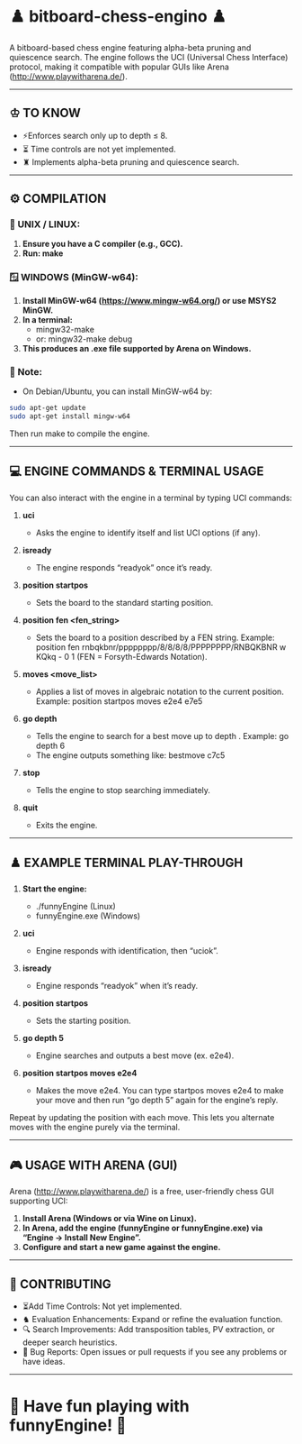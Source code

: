 # ♟️ bitboard-chess-engino ♟️

A bitboard-based chess engine featuring alpha-beta pruning and quiescence search. 
The engine follows the UCI (Universal Chess Interface) protocol, making it compatible with popular GUIs like Arena (http://www.playwitharena.de/).

-------------------------------------------------------------------------------
## ♔ TO KNOW
- ⚡Enforces search only up to depth ≤ 8.
- ⏳ Time controls are not yet implemented.
- ♜ Implements alpha-beta pruning and quiescence search.

-------------------------------------------------------------------------------
## ⚙️ COMPILATION

### 🐧 UNIX / LINUX:
1. **Ensure you have a C compiler (e.g., GCC).**
2. **Run: make**

### 🪟 WINDOWS (MinGW-w64):
1. **Install MinGW-w64 (https://www.mingw-w64.org/) or use MSYS2 MinGW.**
2. **In a terminal:**
   - mingw32-make
   - or: mingw32-make debug
3. **This produces an .exe file supported by Arena on Windows.**

### 📝 Note:
- On Debian/Ubuntu, you can install MinGW-w64 by:
```bash
sudo apt-get update
sudo apt-get install mingw-w64
```
Then run make to compile the engine.

-------------------------------------------------------------------------------
## 💻 ENGINE COMMANDS & TERMINAL USAGE

You can also interact with the engine in a terminal by typing UCI commands:

1. **uci**
   - Asks the engine to identify itself and list UCI options (if any).

2. **isready**
   - The engine responds “readyok” once it’s ready.

3. **position startpos**
   - Sets the board to the standard starting position.

4. **position fen <fen_string>**
   - Sets the board to a position described by a FEN string.
   Example:
       position fen rnbqkbnr/pppppppp/8/8/8/8/PPPPPPPP/RNBQKBNR w KQkq - 0 1
   (FEN = Forsyth-Edwards Notation).

5. **moves <move_list>**
   - Applies a list of moves in algebraic notation to the current position.
     Example:
       position startpos moves e2e4 e7e5

6. **go depth <d>**
   - Tells the engine to search for a best move up to depth <d>.
     Example: go depth 6
   - The engine outputs something like: bestmove c7c5

7. **stop**
   - Tells the engine to stop searching immediately.

8. **quit**
   - Exits the engine.

-------------------------------------------------------------------------------
## ♟️ EXAMPLE TERMINAL PLAY-THROUGH

1. **Start the engine:**
   - ./funnyEngine (Linux) 
   - funnyEngine.exe (Windows)

2. **uci**
   - Engine responds with identification, then “uciok”.

3. **isready**
   - Engine responds “readyok” when it’s ready.

4. **position startpos**
   - Sets the starting position.

5. **go depth 5**
   - Engine searches and outputs a best move (ex. e2e4).

6. **position startpos moves e2e4**
   - Makes the move e2e4. You can type startpos moves e2e4 <your move> to make your move and then run “go depth 5” again for the engine’s reply.

Repeat by updating the position with each move. This lets you alternate moves with the engine purely via the terminal.

-------------------------------------------------------------------------------
## 🎮 USAGE WITH ARENA (GUI)

Arena (http://www.playwitharena.de/) is a free, user-friendly chess GUI supporting UCI:

1. **Install Arena (Windows or via Wine on Linux).**
2. **In Arena, add the engine (funnyEngine or funnyEngine.exe) via “Engine → Install New Engine”.**
3. **Configure and start a new game against the engine.**

-------------------------------------------------------------------------------
## 🤝 CONTRIBUTING

- ⏳Add Time Controls: Not yet implemented.
- ♞ Evaluation Enhancements: Expand or refine the evaluation function.
- 🔍 Search Improvements: Add transposition tables, PV extraction, or deeper search heuristics.
- 🐛 Bug Reports: Open issues or pull requests if you see any problems or have ideas.

-------------------------------------------------------------------------------
# 🏁 Have fun playing with funnyEngine! 🏁


